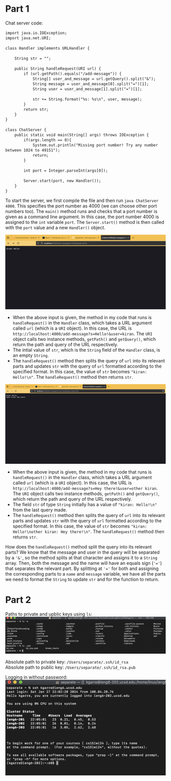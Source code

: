 # Part 1
Chat server code:  
```
import java.io.IOException;
import java.net.URI;

class Handler implements URLHandler {

    String str = "";

    public String handleRequest(URI url) {
        if (url.getPath().equals("/add-message")) {
            String[] user_and_message = url.getQuery().split("&");
            String message = user_and_message[0].split("=")[1];
            String user = user_and_message[1].split("=")[1];

            str += String.format("%s: %s\n", user, message);
        }
        return str;
    }
}

class ChatServer {
    public static void main(String[] args) throws IOException {
        if(args.length == 0){
            System.out.println("Missing port number! Try any number between 1024 to 49151");
            return;
        }

        int port = Integer.parseInt(args[0]);

        Server.start(port, new Handler());
    }
}
```
To start the server, we first compile the file and then run `java ChatServer 4000`. This specifies the port number as 4000 (we can choose other port numbers too). The `main()` method runs and checks that a port number is given as a command line argument. In this case, the port number 4000 is assigned to the `int` variable `port`. The `Server.start()` method is then called with the `port` value and a new `Handler()` object.

![Image](/lab-report2-images/hello.png)

* When the above input is given, the method in my code that runs is `handleRequest()` in the `Handler` class, which takes a URL argument called `url` (which is a `URI` object). In this case, the URL is `http://localhost:4000/add-message?s=Hello!&user=kiran`. The `URI` object calls two instance methods, `getPath()` and `getQuery()`, which return the path and query of the URL respectively.
* The intial value of `str`, which is the `String` field of the `Handler` class, is an empty `String`. 
* The `handleRequest()` method then splits the query of `url` into its relevant parts and updates `str` with the query of `url` formatted according to the specified format. In this case, the value of `str` becomes `"kiran: Hello!\n"`. The `handleRequest()` method then returns `str`.

![Image](/lab-report2-images/hello-hey-there.png)
* When the above input is given, the method in my code that runs is `handleRequest()` in the `Handler` class, which takes a URL argument called `url` (which is a `URI` object). In this case, the URL is `http://localhost:4000/add-message?s=Hey there!&user=other kiran`. The `URI` object calls two instance methods, `getPath()` and `getQuery()`, which return the path and query of the URL respectively.
* The field `str` of type `String` initially has a value of `"kiran: Hello!\n"` from the last query made.
* The `handleRequest()` method then splits the query of `url` into its relevant parts and updates `str` with the query of `url` formatted according to the specified format. In this case, the value of `str` becomes `"kiran: Hello!\nother kiran: Hey there!\n"`. The `handleRequest()` method then returns `str`.

How does the `handleRequest()` method split the query into its relevant parts? We know that the message and user in the query will be separated by a `'&'`, so the method splits at that character and assigns it to a `String` array. Then, both the message and the name will have an equals sign (`'='`) that separates the relevant part. By splitting at `'='` for both and assigning the corresponding parts to a `name` and `message` variable, we have all the parts we need to format the `String` to update `str` and for the function to return. 

# Part 2
Paths to private and upblic keys using `ls`:
![Image](/lab-report2-images/key_paths.png)

Absolute path to private key: `/Users/separate/.ssh/id_rsa`  
Absolute path to public key: `/Users/separate/.ssh/id_rsa.pub`

Logging in without password: 
![Image](/lab-report2-images/login-without-password.png)




